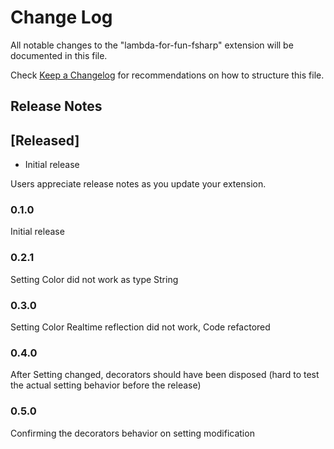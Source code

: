 # Change Log

All notable changes to the "lambda-for-fun-fsharp" extension will be documented in this file.

Check [Keep a Changelog](http://keepachangelog.com/) for recommendations on how to structure this file.


## Release Notes

## [Released]

- Initial release

Users appreciate release notes as you update your extension.

### 0.1.0

Initial release

### 0.2.1

Setting Color did not work as type String

### 0.3.0

Setting Color Realtime reflection did not work, Code refactored

### 0.4.0

After Setting changed, decorators should have been disposed (hard to test the actual setting behavior before the release)

### 0.5.0

Confirming the decorators behavior on setting modification